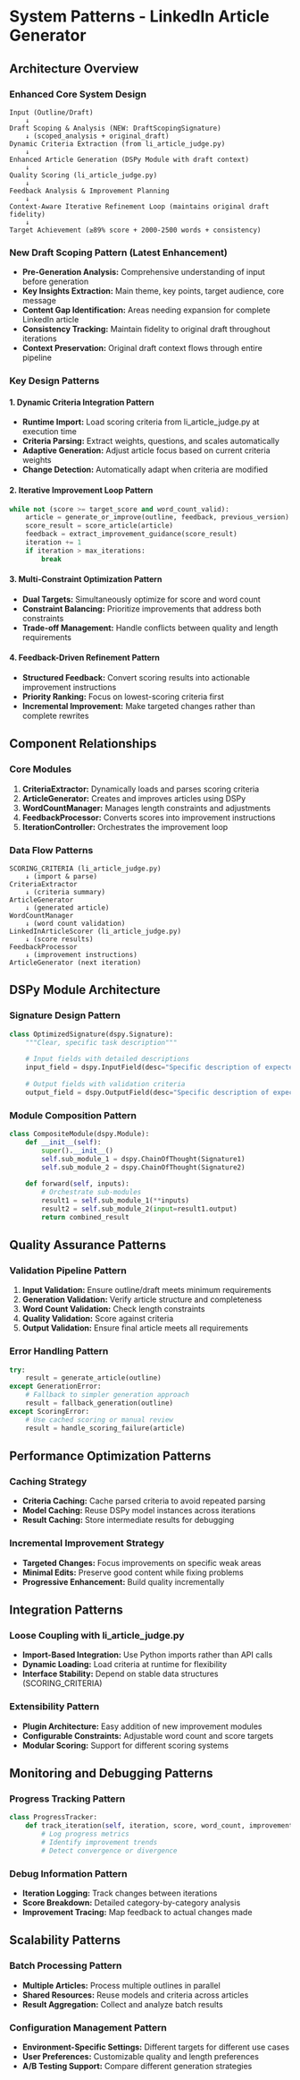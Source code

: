 # System Patterns - LinkedIn Article Generator

## Architecture Overview

### Enhanced Core System Design
```
Input (Outline/Draft) 
    ↓
Draft Scoping & Analysis (NEW: DraftScopingSignature)
    ↓ (scoped_analysis + original_draft)
Dynamic Criteria Extraction (from li_article_judge.py)
    ↓
Enhanced Article Generation (DSPy Module with draft context)
    ↓
Quality Scoring (li_article_judge.py)
    ↓
Feedback Analysis & Improvement Planning
    ↓
Context-Aware Iterative Refinement Loop (maintains original draft fidelity)
    ↓
Target Achievement (≥89% score + 2000-2500 words + consistency)
```

### New Draft Scoping Pattern (Latest Enhancement)
- **Pre-Generation Analysis:** Comprehensive understanding of input before generation
- **Key Insights Extraction:** Main theme, key points, target audience, core message
- **Content Gap Identification:** Areas needing expansion for complete LinkedIn article
- **Consistency Tracking:** Maintain fidelity to original draft throughout iterations
- **Context Preservation:** Original draft context flows through entire pipeline

### Key Design Patterns

#### 1. Dynamic Criteria Integration Pattern
- **Runtime Import:** Load scoring criteria from li_article_judge.py at execution time
- **Criteria Parsing:** Extract weights, questions, and scales automatically
- **Adaptive Generation:** Adjust article focus based on current criteria weights
- **Change Detection:** Automatically adapt when criteria are modified

#### 2. Iterative Improvement Loop Pattern
```python
while not (score >= target_score and word_count_valid):
    article = generate_or_improve(outline, feedback, previous_version)
    score_result = score_article(article)
    feedback = extract_improvement_guidance(score_result)
    iteration += 1
    if iteration > max_iterations:
        break
```

#### 3. Multi-Constraint Optimization Pattern
- **Dual Targets:** Simultaneously optimize for score and word count
- **Constraint Balancing:** Prioritize improvements that address both constraints
- **Trade-off Management:** Handle conflicts between quality and length requirements

#### 4. Feedback-Driven Refinement Pattern
- **Structured Feedback:** Convert scoring results into actionable improvement instructions
- **Priority Ranking:** Focus on lowest-scoring criteria first
- **Incremental Improvement:** Make targeted changes rather than complete rewrites

## Component Relationships

### Core Modules
1. **CriteriaExtractor:** Dynamically loads and parses scoring criteria
2. **ArticleGenerator:** Creates and improves articles using DSPy
3. **WordCountManager:** Manages length constraints and adjustments
4. **FeedbackProcessor:** Converts scores into improvement instructions
5. **IterationController:** Orchestrates the improvement loop

### Data Flow Patterns
```
SCORING_CRITERIA (li_article_judge.py)
    ↓ (import & parse)
CriteriaExtractor
    ↓ (criteria summary)
ArticleGenerator
    ↓ (generated article)
WordCountManager
    ↓ (word count validation)
LinkedInArticleScorer (li_article_judge.py)
    ↓ (score results)
FeedbackProcessor
    ↓ (improvement instructions)
ArticleGenerator (next iteration)
```

## DSPy Module Architecture

### Signature Design Pattern
```python
class OptimizedSignature(dspy.Signature):
    """Clear, specific task description"""
    
    # Input fields with detailed descriptions
    input_field = dspy.InputField(desc="Specific description of expected input")
    
    # Output fields with validation criteria
    output_field = dspy.OutputField(desc="Specific description of expected output")
```

### Module Composition Pattern
```python
class CompositeModule(dspy.Module):
    def __init__(self):
        super().__init__()
        self.sub_module_1 = dspy.ChainOfThought(Signature1)
        self.sub_module_2 = dspy.ChainOfThought(Signature2)
    
    def forward(self, inputs):
        # Orchestrate sub-modules
        result1 = self.sub_module_1(**inputs)
        result2 = self.sub_module_2(input=result1.output)
        return combined_result
```

## Quality Assurance Patterns

### Validation Pipeline Pattern
1. **Input Validation:** Ensure outline/draft meets minimum requirements
2. **Generation Validation:** Verify article structure and completeness
3. **Word Count Validation:** Check length constraints
4. **Quality Validation:** Score against criteria
5. **Output Validation:** Ensure final article meets all requirements

### Error Handling Pattern
```python
try:
    result = generate_article(outline)
except GenerationError:
    # Fallback to simpler generation approach
    result = fallback_generation(outline)
except ScoringError:
    # Use cached scoring or manual review
    result = handle_scoring_failure(article)
```

## Performance Optimization Patterns

### Caching Strategy
- **Criteria Caching:** Cache parsed criteria to avoid repeated parsing
- **Model Caching:** Reuse DSPy model instances across iterations
- **Result Caching:** Store intermediate results for debugging

### Incremental Improvement Strategy
- **Targeted Changes:** Focus improvements on specific weak areas
- **Minimal Edits:** Preserve good content while fixing problems
- **Progressive Enhancement:** Build quality incrementally

## Integration Patterns

### Loose Coupling with li_article_judge.py
- **Import-Based Integration:** Use Python imports rather than API calls
- **Dynamic Loading:** Load criteria at runtime for flexibility
- **Interface Stability:** Depend on stable data structures (SCORING_CRITERIA)

### Extensibility Pattern
- **Plugin Architecture:** Easy addition of new improvement modules
- **Configurable Constraints:** Adjustable word count and score targets
- **Modular Scoring:** Support for different scoring systems

## Monitoring and Debugging Patterns

### Progress Tracking Pattern
```python
class ProgressTracker:
    def track_iteration(self, iteration, score, word_count, improvements):
        # Log progress metrics
        # Identify improvement trends
        # Detect convergence or divergence
```

### Debug Information Pattern
- **Iteration Logging:** Track changes between iterations
- **Score Breakdown:** Detailed category-by-category analysis
- **Improvement Tracing:** Map feedback to actual changes made

## Scalability Patterns

### Batch Processing Pattern
- **Multiple Articles:** Process multiple outlines in parallel
- **Shared Resources:** Reuse models and criteria across articles
- **Result Aggregation:** Collect and analyze batch results

### Configuration Management Pattern
- **Environment-Specific Settings:** Different targets for different use cases
- **User Preferences:** Customizable quality and length preferences
- **A/B Testing Support:** Compare different generation strategies
